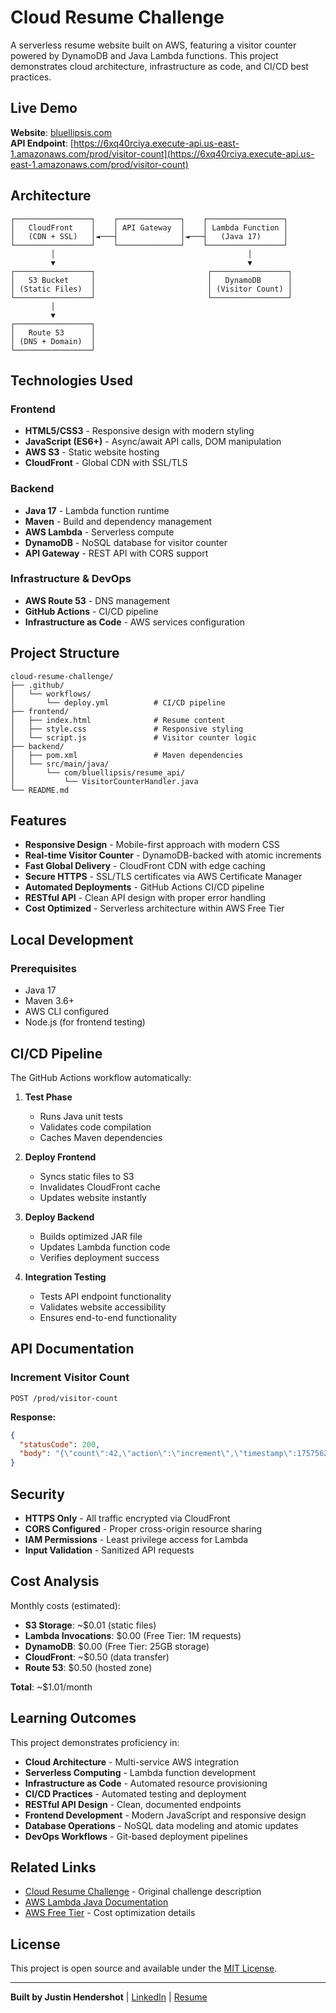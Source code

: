 # Cloud Resume Challenge

A serverless resume website built on AWS, featuring a visitor counter powered by DynamoDB and Java Lambda functions. This project demonstrates cloud architecture, infrastructure as code, and CI/CD best practices.

##  Live Demo

**Website**: [bluellipsis.com](https://bluellipsis.com)  
**API Endpoint**: [https://6xq40rciya.execute-api.us-east-1.amazonaws.com/prod/visitor-count](https://6xq40rciya.execute-api.us-east-1.amazonaws.com/prod/visitor-count)

##  Architecture

```
┌─────────────────┐    ┌──────────────┐    ┌─────────────────┐
│   CloudFront    │    │ API Gateway  │    │ Lambda Function │
│   (CDN + SSL)   │◄───┤              │◄───┤   (Java 17)     │
└─────────────────┘    └──────────────┘    └─────────────────┘
         │                                           │
         ▼                                           ▼
┌─────────────────┐                         ┌─────────────────┐
│   S3 Bucket     │                         │   DynamoDB      │
│ (Static Files)  │                         │ (Visitor Count) │
└─────────────────┘                         └─────────────────┘
         │
         ▼
┌─────────────────┐
│   Route 53      │
│ (DNS + Domain)  │
└─────────────────┘
```

##  Technologies Used

### Frontend
- **HTML5/CSS3** - Responsive design with modern styling
- **JavaScript (ES6+)** - Async/await API calls, DOM manipulation
- **AWS S3** - Static website hosting
- **CloudFront** - Global CDN with SSL/TLS

### Backend
- **Java 17** - Lambda function runtime
- **Maven** - Build and dependency management
- **AWS Lambda** - Serverless compute
- **DynamoDB** - NoSQL database for visitor counter
- **API Gateway** - REST API with CORS support

### Infrastructure & DevOps
- **AWS Route 53** - DNS management
- **GitHub Actions** - CI/CD pipeline
- **Infrastructure as Code** - AWS services configuration

##  Project Structure

```
cloud-resume-challenge/
├── .github/
│   └── workflows/
│       └── deploy.yml          # CI/CD pipeline
├── frontend/
│   ├── index.html              # Resume content
│   ├── style.css               # Responsive styling
│   └── script.js               # Visitor counter logic
├── backend/
│   ├── pom.xml                 # Maven dependencies
│   └── src/main/java/
│       └── com/bluellipsis/resume_api/
│           └── VisitorCounterHandler.java
└── README.md
```

##  Features

- **Responsive Design** - Mobile-first approach with modern CSS
- **Real-time Visitor Counter** - DynamoDB-backed with atomic increments
- **Fast Global Delivery** - CloudFront CDN with edge caching
- **Secure HTTPS** - SSL/TLS certificates via AWS Certificate Manager
- **Automated Deployments** - GitHub Actions CI/CD pipeline
- **RESTful API** - Clean API design with proper error handling
- **Cost Optimized** - Serverless architecture within AWS Free Tier

##  Local Development

### Prerequisites
- Java 17
- Maven 3.6+
- AWS CLI configured
- Node.js (for frontend testing)


##  CI/CD Pipeline

The GitHub Actions workflow automatically:

1. **Test Phase**
    - Runs Java unit tests
    - Validates code compilation
    - Caches Maven dependencies

2. **Deploy Frontend**
    - Syncs static files to S3
    - Invalidates CloudFront cache
    - Updates website instantly

3. **Deploy Backend**
    - Builds optimized JAR file
    - Updates Lambda function code
    - Verifies deployment success

4. **Integration Testing**
    - Tests API endpoint functionality
    - Validates website accessibility
    - Ensures end-to-end functionality

##  API Documentation

### Increment Visitor Count
```http
POST /prod/visitor-count
```

**Response:**
```json
{
  "statusCode": 200,
  "body": "{\"count\":42,\"action\":\"increment\",\"timestamp\":1757562003171}"
}
```

##  Security

- **HTTPS Only** - All traffic encrypted via CloudFront
- **CORS Configured** - Proper cross-origin resource sharing
- **IAM Permissions** - Least privilege access for Lambda
- **Input Validation** - Sanitized API requests

##  Cost Analysis

Monthly costs (estimated):
- **S3 Storage**: ~$0.01 (static files)
- **Lambda Invocations**: $0.00 (Free Tier: 1M requests)
- **DynamoDB**: $0.00 (Free Tier: 25GB storage)
- **CloudFront**: ~$0.50 (data transfer)
- **Route 53**: $0.50 (hosted zone)

**Total**: ~$1.01/month

##  Learning Outcomes

This project demonstrates proficiency in:

- **Cloud Architecture** - Multi-service AWS integration
- **Serverless Computing** - Lambda function development
- **Infrastructure as Code** - Automated resource provisioning
- **CI/CD Practices** - Automated testing and deployment
- **RESTful API Design** - Clean, documented endpoints
- **Frontend Development** - Modern JavaScript and responsive design
- **Database Operations** - NoSQL data modeling and atomic updates
- **DevOps Workflows** - Git-based deployment pipelines

##  Related Links

- [Cloud Resume Challenge](https://cloudresumechallenge.dev/) - Original challenge description
- [AWS Lambda Java Documentation](https://docs.aws.amazon.com/lambda/latest/dg/java-handler.html)
- [AWS Free Tier](https://aws.amazon.com/free/) - Cost optimization details

##  License

This project is open source and available under the [MIT License](LICENSE).

---

**Built by Justin Hendershot** | [LinkedIn](https://www.linkedin.com/in/justin-hendershot-92b5391aa) | [Resume](https://bluellipsis.com)